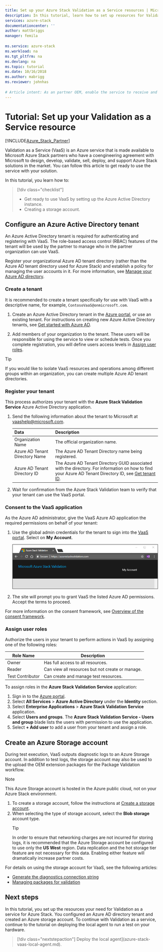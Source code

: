 ```yaml
---
title: Set up your Azure Stack Validation as a Service resources | Microsoft Docs
description: In this tutorial, learn how to set up resources for Validation as a Service.
services: azure-stack
documentationcenter: ''
author: mattbriggs
manager: femila

ms.service: azure-stack
ms.workload: na
ms.tgt_pltfrm: na
ms.devlang: na
ms.topic: tutorial
ms.date: 10/16/2018
ms.author: mabrigg
ms.reviewer: johnhas

# Article intent: As an partner OEM, enable the service to receive and perform tests with validation as service.
---
```


# Tutorial: Set up your Validation as a Service resource

[!INCLUDE[Azure_Stack_Partner](./includes/azure-stack-partner-appliesto.md)]

Validation as a Service (VaaS) is an Azure service that is made available to Microsoft Azure Stack partners who have a coengineering agreement with Microsoft to design, develop, validate, sell, deploy, and support Azure Stack solutions in the market. You can follow this article to get ready to use the service with your solution.

In this tutorial, you learn how to:

> [!div class="checklist"]
> * Get ready to use VaaS by setting up the Azure Active Directory instance.
> * Creating a storage account.

## Configure an Azure Active Directory tenant

An Azure Active Directory tenant is required for authenticating and registering with VaaS. The role-based access control (RBAC) features of the tenant will be used by the partner to manage who in the partner organization can use VaaS.

Register your organizational Azure AD tenant directory (rather than the Azure AD tenant directory used for Azure Stack) and establish a policy for managing the user accounts in it. For more information, see [Manage your Azure AD directory](https://docs.microsoft.com/azure/active-directory/active-directory-administer).

### Create a tenant

It is recommended to create a tenant specifically for use with VaaS with a descriptive name, for example, `ContosoVaaS@onmicrosoft.com`.

1. Create an Azure Active Directory tenant in the [Azure portal](https://portal.azure.com), or use an existing tenant. For instructions on creating new Azure Active Directory tenants, see [Get started with Azure AD](https://docs.microsoft.com/azure/active-directory/get-started-azure-ad).

2. Add members of your organization to the tenant. These users will be responsible for using the service to view or schedule tests. Once you complete registration, you will define users access levels in [Assign user roles](#assign-user-roles).

> [!TIP]  
> If you would like to isolate VaaS resources and operations among different groups within an organization, you can create multiple Azure AD tenant directories.

### Register your tenant

This process authorizes your tenant with the **Azure Stack Validation Service** Azure Active Directory application.

1. Send the following information about the tenant to Microsoft at [vaashelp@microsoft.com](mailto:vaashelp@microsoft.com).

    | Data | Description |
    |--------------------------------|---------------------------------------------------------------------------------------------|
    | Organization Name | The official organization name. |
    | Azure AD Tenant Directory Name | The Azure AD Tenant Directory name being registered. |
    | Azure AD Tenant Directory ID | The Azure AD Tenant Directory GUID associated with the directory. For information on how to find your Azure AD Tenant Directory ID, see [Get tenant ID](https://docs.microsoft.com/azure/azure-resource-manager/resource-group-create-service-principal-portal#get-tenant-id). |

2. Wait for confirmation from the Azure Stack Validation team to verify that your tenant can use the VaaS portal.

### Consent to the VaaS application

As the Azure AD administrator, give the VaaS Azure AD application the required permissions on behalf of your tenant:

1. Use the global admin credentials for the tenant to sign into the [VaaS portal](https://azurestackvalidation.com/). Select on **My Account**.

    ![Sign to the VaaS portal](media/vaas_portalsignin.png)

2. The site will prompt you to grant VaaS the listed Azure AD permissions. Accept the terms to proceed.

For more information on the consent framework, see [Overview of the consent framework](https://docs.microsoft.com/azure/active-directory/develop/quickstart-v1-integrate-apps-with-azure-ad#overview-of-the-consent-framework).

### Assign user roles

Authorize the users in your tenant to perform actions in VaaS by assigning one of the following roles:

| Role Name | Description |
|---------------------|------------------------------------------|
| Owner | Has full access to all resources. |
| Reader | Can view all resources but not create or manage. |
| Test Contributor | Can create and manage test resources. |

To assign roles in the **Azure Stack Validation Service** application:

1. Sign in to the [Azure portal](https://portal.azure.com).
2. Select **All Services** > **Azure Active Directory** under the **Identity** section.
3. Select **Enterprise Applications** > **Azure Stack Validation Service** application.
4. Select **Users and groups**. The **Azure Stack Validation Service - Users and group** blade lists the users with permission to use the application.
5. Select **+ Add user** to add a user from your tenant and assign a role.

## Create an Azure Storage account

During test execution, VaaS outputs diagnostic logs to an Azure Storage account. In addition to test logs, the storage account may also be used to the upload the OEM extension packages for the Package Validation workflow.

> [!NOTE]  
> This Azure Storage account is hosted in the Azure public cloud, not on your Azure Stack environment.

1. To create a storage account, follow the instructions at [Create a storage account](https://docs.microsoft.com/azure/storage/storage-create-storage-account#create-a-storage-account).
2. When selecting the type of storage account, select the **Blob storage** account type.
    > [!TIP]
    > In order to ensure that networking charges are not incurred for storing logs, it is recommended that the Azure Storage account be configured to use only the **US West** region. Data replication and the hot storage tier feature are not necessary for this data. Enabling either feature will dramatically increase partner costs.

For details on using the storage account for VaaS, see the following articles:

- [Generate the diagnostics connection string](azure-stack-vaas-parameters.md#generate-the-diagnostics-connection-string)
- [Managing packages for validation](azure-stack-vaas-validate-oem-package.md#managing-packages-for-validation)

## Next steps

In this tutorial, you set up the resources your need for Validation as a service for Azure Stack. You configured an Azure AD directory tenant and created an Azure storage account. To continue with Validation as a service, continue to the tutorial on deploying the local agent to run a test on your hardware.

> [!div class="nextstepaction"]
Deploy the local agent](azure-stack-vaas-local-agent.md).